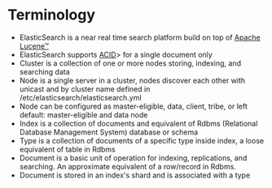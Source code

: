 # Terminology #

* ElasticSearch is a near real time search platform build on top of <a href="https://lucene.apache.org/core/" target="_blank">Apache Lucene&trade;</a>
* ElasticSearch supports <a href="https://en.wikipedia.org/wiki/ACID" target="_blank">ACID</a>> for a single document only
* Cluster is a collection of one or more nodes storing, indexing, and searching data
* Node is a single server in a cluster, nodes discover each other with unicast and by cluster name defined in /etc/elasticsearch/elasticsearch.yml
* Node can be configured as master-eligible, data, client, tribe, or left default: master-eligible and data node
* Index is a collection of documents and equivalent of Rdbms (Relational Database Management System) database or schema
* Type is a collection of documents of a specific type inside index, a loose equivalent of table in Rdbms
* Document is a basic unit of operation for indexing, replications, and searching. An approximate equivalent of a row/record in Rdbms.
* Document is stored in an index's shard and is associated with a type